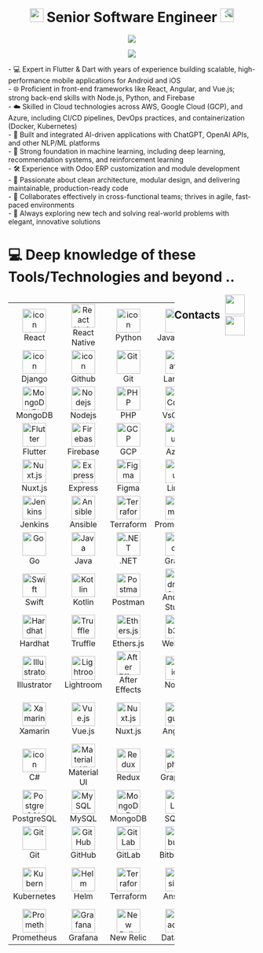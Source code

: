 <h1 align="center">
  <img src="https://media.giphy.com/media/hvRJCLFzcasrR4ia7z/giphy.gif" width="28">
  Senior Software Engineer
  <img src="https://media.giphy.com/media/hvRJCLFzcasrR4ia7z/giphy.gif" style="transform: scaleX(-1);" width="28">
</h1>

<p align="center">
  <img src="https://github.com/devmaster116/devmaster116/blob/main/Logo.gif" />
</p>

<p align="center">
  <a href="https://github.com/DenverCoder1/readme-typing-svg">
    <img src="https://readme-typing-svg.herokuapp.com/?lines=Full-Stack%20Developer;7+%2B%20years%20of%20working%20experience;Being%20passionate%20and%20creative&center=true&width=380&height=45">
  </a>
</p>

<div>
- 💻 Expert in Flutter & Dart with years of experience building scalable, high-performance mobile applications for Android and iOS<br/>
- 🌐 Proficient in front-end frameworks like React, Angular, and Vue.js; strong back-end skills with Node.js, Python, and Firebase<br/>
- ☁️ Skilled in Cloud technologies across AWS, Google Cloud (GCP), and Azure, including CI/CD pipelines, DevOps practices, and containerization (Docker, Kubernetes)<br/>
- 🧠 Built and integrated AI-driven applications with ChatGPT, OpenAI APIs, and other NLP/ML platforms<br/>
- 🤖 Strong foundation in machine learning, including deep learning, recommendation systems, and reinforcement learning<br/>
- 🛠️ Experience with Odoo ERP customization and module development<br/>
- 🚀 Passionate about clean architecture, modular design, and delivering maintainable, production-ready code<br/>
- 🧩 Collaborates effectively in cross-functional teams; thrives in agile, fast-paced environments<br/>
- 🎯 Always exploring new tech and solving real-world problems with elegant, innovative solutions<br/>
</div>

# 💻 Deep knowledge of these Tools/Technologies and beyond ..
<div style="display: flex; align-items: flex-start; align: center">
<table align="center">
  <tr>
    <td align="center" width="96">
        <img src="https://techstack-generator.vercel.app/react-icon.svg" alt="icon" width="48" height="48" />
      <br>React
    </td>
    
  <td align="center" width="96">
    <img src="https://cdn.jsdelivr.net/gh/devicons/devicon/icons/react/react-original.svg" width="48" height="48" alt="React Native" />
    <br>React Native
  </td>
    <td align="center" width="96">
      <a href="#macropower-tech">
        <img src="https://techstack-generator.vercel.app/python-icon.svg" alt="icon" width="48" height="48" />
      </a>
      <br>Python
    </td>
    <td align="center" width="96">
        <img src="https://techstack-generator.vercel.app/js-icon.svg" alt="icon" width="48" height="48" />
      <br>JavaScript
    </td>
    <td align="center" width="96">
        <img src="https://techstack-generator.vercel.app/cpp-icon.svg" alt="icon" width="48" height="48" />
      <br>C++
    </td>
    <td align="center" width="96">
        <img src="https://techstack-generator.vercel.app/webpack-icon.svg" alt="icon" width="48" height="48" />
      <br>Webpack
    </td>
    <td align="center" width="96">
        <img src="https://techstack-generator.vercel.app/mysql-icon.svg" alt="icon" width="48" height="48" />
      <br>MySQL
    </td>
    <td align="center" width="96">
        <img src="https://techstack-generator.vercel.app/ts-icon.svg" alt="icon" width="48" height="48" />
      <br>TypeScript
    </td>
    <td align="center" width="96">
        <img src="https://techstack-generator.vercel.app/aws-icon.svg" alt="icon" width="48" height="48" />
      <br>AWS
    </td>
  </tr>
  <tr>
  <td align="center" width="96">
        <img src="https://techstack-generator.vercel.app/django-icon.svg" alt="icon" width="48" height="48" />
      <br>Django
    <td align="center" width="96">
        <img src="https://techstack-generator.vercel.app/github-icon.svg" alt="icon" width="48" height="48" />
      <br>Github
    </td>
    <td align="center" width="96"> 
        <img src="https://user-images.githubusercontent.com/25181517/192108372-f71d70ac-7ae6-4c0d-8395-51d8870c2ef0.png" width="48" height="48" alt="Git" />
      <br>Git
    </td>
    <td align="center"  width="96">
        <img src="https://skillicons.dev/icons?i=laravel" width="48" height="48" alt="Laravel" />
      <br>Laravel
    </td>
    <td align="center"  width="96">
        <img src="https://skillicons.dev/icons?i=html" width="48" height="48" alt="HTML5" />
      <br>HTML5
    </td>
    <td align="center" width="96">
        <img src="https://skillicons.dev/icons?i=css" width="48" height="48" alt="css" />
      <br>CSS
    </td>
    <td align="center"  width="96">
        <img src="https://skillicons.dev/icons?i=bootstrap" width="48" height="48" alt="bootstrap" />
      <br>Bootstrap
    </td>
    <td align="center" width="96">
        <img src="https://skillicons.dev/icons?i=tailwind" width="48" height="48" alt="tailwind" />
      <br>Tailwind
    </td>
    <td align="center" width="96">
        <img src="https://skillicons.dev/icons?i=jquery" width="48" height="48" alt="jQuery" />
      <br>jQuery
    </td>
  </tr>
 <tr>
      <td align="center" width="96">
        <img src="https://skillicons.dev/icons?i=mongodb" width="48" height="48" alt="MongoDB" />
      <br>MongoDB
    </td>
        <td align="center" width="96">
        <img src="https://skillicons.dev/icons?i=nodejs" width="48" height="48" alt="Nodejs" />
      <br>Nodejs
      </td>
      </td>
    <td align="center" width="96">
        <img src="https://skillicons.dev/icons?i=php" width="48" height="48" alt="PHP" />
      <br>PHP
    </td>
            <td align="center" width="96">
        <img src="https://skillicons.dev/icons?i=vscode" width="48" height="48" alt="VsCode" />
      <br>VsCode
    </td>
              <td align="center" width="96">
        <img src="https://skillicons.dev/icons?i=wordpress" width="48" height="48" alt="WordPress" />
      <br>WordPress
    </td>
              <td align="center" width="96">
        <img src="https://skillicons.dev/icons?i=vue" width="48" height="48" alt="Vue" />
      <br>Vue
    </td>
              <td align="center" width="96">
        <img src="https://skillicons.dev/icons?i=sass" width="48" height="48" alt="Sass" />
      <br>Sass
    </td>
              <td align="center" width="96">
        <img src="https://skillicons.dev/icons?i=graphql" width="48" height="48" alt="MySQL" />
      <br>GraphQL
    </td>
    <td align="center" width="96">
        <img src="https://skillicons.dev/icons?i=postgres" width="48" height="48" alt="PostgreSQL" />
      <br>PostgreSQL
    </td>
 </tr>
  <tr>
  <td align="center" width="96">
    <img src="https://skillicons.dev/icons?i=flutter" width="48" height="48" alt="Flutter" />
    <br>Flutter
  </td>
  <td align="center" width="96">
    <img src="https://skillicons.dev/icons?i=firebase" width="48" height="48" alt="Firebase" />
    <br>Firebase
  </td>
  <td align="center" width="96">
    <img src="https://skillicons.dev/icons?i=gcp" width="48" height="48" alt="GCP" />
    <br>GCP
  </td>
  <td align="center" width="96">
    <img src="https://skillicons.dev/icons?i=azure" width="48" height="48" alt="Azure" />
    <br>Azure
  </td>
  <td align="center" width="96">
    <img src="https://skillicons.dev/icons?i=kubernetes" width="48" height="48" alt="Kubernetes" />
    <br>Kubernetes
  </td>
  <td align="center" width="96">
    <img src="https://skillicons.dev/icons?i=docker" width="48" height="48" alt="Docker" />
    <br>Docker
  </td>
  <td align="center" width="96">
    <img src="https://skillicons.dev/icons?i=nestjs" width="48" height="48" alt="NestJS" />
    <br>NestJS
  </td>
  <td align="center" width="96">
    <img src="https://skillicons.dev/icons?i=redux" width="48" height="48" alt="Redux" />
    <br>Redux
  </td>
  <td align="center" width="96">
    <img src="https://skillicons.dev/icons?i=nextjs" width="48" height="48" alt="Next.js" />
    <br>Next.js
  </td>
</tr>

<tr>
  <td align="center" width="96">
    <img src="https://skillicons.dev/icons?i=nuxtjs" width="48" height="48" alt="Nuxt.js" />
    <br>Nuxt.js
  </td>
  <td align="center" width="96">
    <img src="https://skillicons.dev/icons?i=express" width="48" height="48" alt="Express.js" />
    <br>Express
  </td>
  <td align="center" width="96">
    <img src="https://skillicons.dev/icons?i=figma" width="48" height="48" alt="Figma" />
    <br>Figma
  </td>
  <td align="center" width="96">
    <img src="https://skillicons.dev/icons?i=linux" width="48" height="48" alt="Linux" />
    <br>Linux
  </td>
  <td align="center" width="96">
    <img src="https://skillicons.dev/icons?i=bash" width="48" height="48" alt="Bash" />
    <br>Bash
  </td>
  <td align="center" width="96">
    <img src="https://skillicons.dev/icons?i=threejs" width="48" height="48" alt="Three.js" />
    <br>Three.js
  </td>
  <td align="center" width="96">
    <img src="https://skillicons.dev/icons?i=blender" width="48" height="48" alt="Blender" />
    <br>Blender
  </td>
  <td align="center" width="96">
    <img src="https://skillicons.dev/icons?i=pytorch" width="48" height="48" alt="PyTorch" />
    <br>PyTorch
  </td>
  <td align="center" width="96">
    <img src="https://skillicons.dev/icons?i=tensorflow" width="48" height="48" alt="TensorFlow" />
    <br>TensorFlow
  </td>
</tr>
<tr>
  <td align="center" width="96">
    <img src="https://skillicons.dev/icons?i=jenkins" width="48" height="48" alt="Jenkins" />
    <br>Jenkins
  </td>
  <td align="center" width="96">
    <img src="https://skillicons.dev/icons?i=ansible" width="48" height="48" alt="Ansible" />
    <br>Ansible
  </td>
  <td align="center" width="96">
    <img src="https://skillicons.dev/icons?i=terraform" width="48" height="48" alt="Terraform" />
    <br>Terraform
  </td>
  <td align="center" width="96">
    <img src="https://skillicons.dev/icons?i=prometheus" width="48" height="48" alt="Prometheus" />
    <br>Prometheus
  </td>
  <td align="center" width="96">
    <img src="https://skillicons.dev/icons?i=grafana" width="48" height="48" alt="Grafana" />
    <br>Grafana
  </td>
  <td align="center" width="96">
    <img src="https://skillicons.dev/icons?i=elasticsearch" width="48" height="48" alt="Elasticsearch" />
    <br>Elasticsearch
  </td>
  <td align="center" width="96">
    <img src="https://skillicons.dev/icons?i=redis" width="48" height="48" alt="Redis" />
    <br>Redis
  </td>
  <td align="center" width="96">
    <img src="https://skillicons.dev/icons?i=ruby" width="48" height="48" alt="Ruby" />
    <br>Ruby
  </td>
  <td align="center" width="96">
    <img src="https://skillicons.dev/icons?i=rails" width="48" height="48" alt="Rails" />
    <br>Rails
  </td>
</tr>

<tr>
  <td align="center" width="96">
    <img src="https://skillicons.dev/icons?i=go" width="48" height="48" alt="Go" />
    <br>Go
  </td>
  <td align="center" width="96">
    <img src="https://skillicons.dev/icons?i=java" width="48" height="48" alt="Java" />
    <br>Java
  </td>
  <td align="center" width="96">
    <img src="https://skillicons.dev/icons?i=dotnet" width="48" height="48" alt=".NET" />
    <br>.NET
  </td>
  <td align="center" width="96">
    <img src="https://skillicons.dev/icons?i=gradle" width="48" height="48" alt="Gradle" />
    <br>Gradle
  </td>
  <td align="center" width="96">
    <img src="https://skillicons.dev/icons?i=maven" width="48" height="48" alt="Maven" />
    <br>Maven
  </td>
  <td align="center" width="96">
    <img src="https://skillicons.dev/icons?i=supabase" width="48" height="48" alt="Supabase" />
    <br>Supabase
  </td>
  <td align="center" width="96">
    <img src="https://skillicons.dev/icons?i=prisma" width="48" height="48" alt="Prisma" />
    <br>Prisma
  </td>
  <td align="center" width="96">
    <img src="https://skillicons.dev/icons?i=fastapi" width="48" height="48" alt="FastAPI" />
    <br>FastAPI
  </td>
  <td align="center" width="96">
    <img src="https://skillicons.dev/icons?i=solidity" width="48" height="48" alt="Solidity" />
    <br>Solidity
  </td>
</tr>
<tr>
  <td align="center" width="96">
    <img src="https://skillicons.dev/icons?i=swift" width="48" height="48" alt="Swift" />
    <br>Swift
  </td>
  <td align="center" width="96">
    <img src="https://skillicons.dev/icons?i=kotlin" width="48" height="48" alt="Kotlin" />
    <br>Kotlin
  </td>
  <td align="center" width="96">
    <img src="https://skillicons.dev/icons?i=postman" width="48" height="48" alt="Postman" />
    <br>Postman
  </td>
  <td align="center" width="96">
    <img src="https://skillicons.dev/icons?i=androidstudio" width="48" height="48" alt="Android Studio" />
    <br>Android Studio
  </td>
  <td align="center" width="96">
    <img src="https://skillicons.dev/icons?i=jest" width="48" height="48" alt="Jest" />
    <br>Jest
  </td>
  <td align="center" width="96">
    <img src="https://skillicons.dev/icons?i=vitest" width="48" height="48" alt="Vitest" />
    <br>Vitest
  </td>
  <td align="center" width="96">
    <img src="https://skillicons.dev/icons?i=cypress" width="48" height="48" alt="Cypress" />
    <br>Cypress
  </td>
  <td align="center" width="96">
    <img src="https://cdn.jsdelivr.net/gh/devicons/devicon/icons/photoshop/photoshop-plain.svg" width="48" height="48" alt="Photoshop" />
    <br>Photoshop
  </td>
  <td align="center" width="96">
    <img src="https://skillicons.dev/icons?i=selenium" width="48" height="48" alt="Selenium" />
    <br>Selenium
  </td>
</tr>

<tr>
  <td align="center" width="96">
    <img src="https://skillicons.dev/icons?i=hardhat" width="48" height="48" alt="Hardhat" />
    <br>Hardhat
  </td>
  <td align="center" width="96">
    <img src="https://skillicons.dev/icons?i=truffle" width="48" height="48" alt="Truffle" />
    <br>Truffle
  </td>
  <td align="center" width="96">
    <img src="https://skillicons.dev/icons?i=ethers" width="48" height="48" alt="Ethers.js" />
    <br>Ethers.js
  </td>
  <td align="center" width="96">
    <img src="https://skillicons.dev/icons?i=web3" width="48" height="48" alt="Web3.js" />
    <br>Web3.js
  </td>
  <td align="center" width="96">
    <img src="https://skillicons.dev/icons?i=metamask" width="48" height="48" alt="MetaMask" />
    <br>MetaMask
  </td>
  <td align="center" width="96">
    <img src="https://skillicons.dev/icons?i=figma" width="48" height="48" alt="Figma" />
    <br>Figma
  </td>
  <td align="center" width="96">
    <img src="https://skillicons.dev/icons?i=canva" width="48" height="48" alt="Canva" />
    <br>Canva
  </td>
  <td align="center" width="96">
    <img src="https://skillicons.dev/icons?i=adobexd" width="48" height="48" alt="Adobe XD" />
    <br>Adobe XD
  </td>
  
  <td align="center" width="96">
    <img src="https://skillicons.dev/icons?i=mocha" width="48" height="48" alt="Mocha" />
    <br>Mocha
  </td>
</tr>

<tr>
  <td align="center" width="96">
    <img src="https://cdn.jsdelivr.net/gh/devicons/devicon/icons/illustrator/illustrator-plain.svg" width="48" height="48" alt="Illustrator" />
    <br>Illustrator
  </td>
  <td align="center" width="96">
    <img src="https://cdn.jsdelivr.net/gh/devicons/devicon/icons/lightroom/lightroom-plain.svg" width="48" height="48" alt="Lightroom" />
    <br>Lightroom
  </td>
  <td align="center" width="96">
    <img src="https://cdn.jsdelivr.net/gh/devicons/devicon/icons/aftereffects/aftereffects-plain.svg" width="48" height="48" alt="After Effects" />
    <br>After Effects
  </td>
  <td align="center" width="96">
    <img src="https://skillicons.dev/icons?i=notion" width="48" height="48" alt="Notion" />
    <br>Notion
  </td>
  <td align="center" width="96">
    <img src="https://skillicons.dev/icons?i=slack" width="48" height="48" alt="Slack" />
    <br>Slack
  </td>
  <td align="center" width="96">
    <img src="https://skillicons.dev/icons?i=xcode" width="48" height="48" alt="Xcode" />
    <br>Xcode
  </td>
  <td align="center" width="96">
    <img src="https://skillicons.dev/icons?i=insomnia" width="48" height="48" alt="Insomnia" />
    <br>Insomnia
  </td>
  <td align="center" width="96">
    <img src="https://skillicons.dev/icons?i=sentry" width="48" height="48" alt="Sentry" />
    <br>Sentry
  </td>
  <td align="center" width="96">
    <img src="https://skillicons.dev/icons?i=mixpanel" width="48" height="48" alt="Mixpanel" />
    <br>Mixpanel
  </td>
</tr>
<tr>
  <td align="center" width="96">
    <img src="https://cdn.jsdelivr.net/gh/devicons/devicon/icons/xamarin/xamarin-original.svg" width="48" height="48" alt="Xamarin" />
    <br>Xamarin
  </td>
  <td align="center" width="96">
    <img src="https://skillicons.dev/icons?i=vue" width="48" height="48" alt="Vue.js" />
    <br>Vue.js
  </td>
  <td align="center" width="96">
    <img src="https://skillicons.dev/icons?i=nuxt" width="48" height="48" alt="Nuxt.js" />
    <br>Nuxt.js
  </td>
  <td align="center" width="96">
    <img src="https://skillicons.dev/icons?i=angular" width="48" height="48" alt="Angular" />
    <br>Angular
  </td>
  <td align="center" width="96">
    <img src="https://skillicons.dev/icons?i=nextjs" width="48" height="48" alt="Next.js" />
    <br>Next.js
  </td>
  <td align="center" width="96">
    <img src="https://skillicons.dev/icons?i=svelte" width="48" height="48" alt="Svelte" />
    <br>Svelte
  </td>
  <td align="center" width="96">
    <img src="https://skillicons.dev/icons?i=astro" width="48" height="48" alt="Astro" />
    <br>Astro
  </td>
  <td align="center" width="96">
    <img src="https://skillicons.dev/icons?i=tailwind" width="48" height="48" alt="Tailwind CSS" />
    <br>Tailwind CSS
  </td>
  <td align="center" width="96">
    <img src="https://skillicons.dev/icons?i=bootstrap" width="48" height="48" alt="Bootstrap" />
    <br>Bootstrap
  </td>
</tr>

<tr>
  <td align="center" width="96">
	<img src="https://techstack-generator.vercel.app/csharp-icon.svg" alt="icon" width="48" height="48" />
	<br>C#
  </td>
  <td align="center" width="96">
    <img src="https://skillicons.dev/icons?i=materialui" width="48" height="48" alt="Material UI" />
    <br>Material UI
  </td>
  <td align="center" width="96">
    <img src="https://skillicons.dev/icons?i=redux" width="48" height="48" alt="Redux" />
    <br>Redux
  </td>
  <td align="center" width="96">
    <img src="https://skillicons.dev/icons?i=graphql" width="48" height="48" alt="GraphQL" />
    <br>GraphQL
  </td>
  <td align="center" width="96">
    <img src="https://skillicons.dev/icons?i=apollo" width="48" height="48" alt="Apollo" />
    <br>Apollo
  </td>
  <td align="center" width="96">
    <img src="https://skillicons.dev/icons?i=nestjs" width="48" height="48" alt="NestJS" />
    <br>NestJS
  </td>
  <td align="center" width="96">
    <img src="https://skillicons.dev/icons?i=express" width="48" height="48" alt="Express.js" />
    <br>Express.js
  </td>
  <td align="center" width="96">
    <img src="https://skillicons.dev/icons?i=django" width="48" height="48" alt="Django" />
    <br>Django
  </td>
  <td align="center" width="96">
    <img src="https://skillicons.dev/icons?i=fastapi" width="48" height="48" alt="FastAPI" />
    <br>FastAPI
  </td>
</tr>

<tr>
  <td align="center" width="96">
    <img src="https://skillicons.dev/icons?i=postgres" width="48" height="48" alt="PostgreSQL" />
    <br>PostgreSQL
  </td>
  <td align="center" width="96">
    <img src="https://skillicons.dev/icons?i=mysql" width="48" height="48" alt="MySQL" />
    <br>MySQL
  </td>
  <td align="center" width="96">
    <img src="https://skillicons.dev/icons?i=mongodb" width="48" height="48" alt="MongoDB" />
    <br>MongoDB
  </td>
  <td align="center" width="96">
    <img src="https://skillicons.dev/icons?i=sqlite" width="48" height="48" alt="SQLite" />
    <br>SQLite
  </td>
  <td align="center" width="96">
    <img src="https://skillicons.dev/icons?i=redis" width="48" height="48" alt="Redis" />
    <br>Redis
  </td>
  <td align="center" width="96">
    <img src="https://skillicons.dev/icons?i=prisma" width="48" height="48" alt="Prisma" />
    <br>Prisma
  </td>
  <td align="center" width="96">
    <img src="https://skillicons.dev/icons?i=typeorm" width="48" height="48" alt="TypeORM" />
    <br>TypeORM
  </td>
  <td align="center" width="96">
    <img src="https://skillicons.dev/icons?i=sequelize" width="48" height="48" alt="Sequelize" />
    <br>Sequelize
  </td>
  <td align="center" width="96">
    <img src="https://skillicons.dev/icons?i=mongoose" width="48" height="48" alt="Mongoose" />
    <br>Mongoose
  </td>
</tr>

<tr>
  <td align="center" width="96">
    <img src="https://skillicons.dev/icons?i=git" width="48" height="48" alt="Git" />
    <br>Git
  </td>
  <td align="center" width="96">
    <img src="https://skillicons.dev/icons?i=github" width="48" height="48" alt="GitHub" />
    <br>GitHub
  </td>
  <td align="center" width="96">
    <img src="https://skillicons.dev/icons?i=gitlab" width="48" height="48" alt="GitLab" />
    <br>GitLab
  </td>
  <td align="center" width="96">
    <img src="https://skillicons.dev/icons?i=bitbucket" width="48" height="48" alt="Bitbucket" />
    <br>Bitbucket
  </td>
  <td align="center" width="96">
    <img src="https://skillicons.dev/icons?i=docker" width="48" height="48" alt="Docker" />
    <br>Docker
  </td>
  
  <td align="center" width="96">
    <img src="https://skillicons.dev/icons?i=spring" width="48" height="48" alt="Spring" />
    <br>Spring
  </td>
  
  <td align="center" width="96">
    <img src="https://skillicons.dev/icons?i=laravel" width="48" height="48" alt="Laravel" />
    <br>Laravel
  </td>
</tr>
<tr>
  <td align="center" width="96">
    <img src="https://skillicons.dev/icons?i=kubernetes" width="48" height="48" alt="Kubernetes" />
    <br>Kubernetes
  </td>
  <td align="center" width="96">
    <img src="https://cdn.jsdelivr.net/gh/devicons/devicon/icons/helm/helm-original.svg" width="48" height="48" alt="Helm" />
    <br>Helm
  </td>
  <td align="center" width="96">
    <img src="https://cdn.jsdelivr.net/gh/devicons/devicon/icons/terraform/terraform-original.svg" width="48" height="48" alt="Terraform" />
    <br>Terraform
  </td>
  <td align="center" width="96">
    <img src="https://cdn.jsdelivr.net/gh/devicons/devicon/icons/ansible/ansible-original.svg" width="48" height="48" alt="Ansible" />
    <br>Ansible
  </td>
  <td align="center" width="96">
    <img src="https://cdn.jsdelivr.net/gh/devicons/devicon/icons/jenkins/jenkins-original.svg" width="48" height="48" alt="Jenkins" />
    <br>Jenkins
  </td>
  <td align="center" width="96">
    <img src="https://cdn.jsdelivr.net/gh/devicons/devicon/icons/circleci/circleci-plain.svg" width="48" height="48" alt="CircleCI" />
    <br>CircleCI
  </td>
  <td align="center" width="96">
    <img src="https://cdn.jsdelivr.net/gh/devicons/devicon/icons/github/github-original.svg" width="48" height="48" alt="GitHub Actions" />
    <br>GitHub Actions
  </td>
  <td align="center" width="96">
    <img src="https://cdn.jsdelivr.net/gh/devicons/devicon/icons/gitlab/gitlab-original.svg" width="48" height="48" alt="GitLab CI" />
    <br>GitLab CI
  </td>
  <td align="center" width="96">
    <img src="https://cdn.jsdelivr.net/gh/devicons/devicon/icons/travis/travis-plain.svg" width="48" height="48" alt="Travis CI" />
    <br>Travis CI
  </td>
</tr>

<tr>
  <td align="center" width="96">
    <img src="https://cdn.jsdelivr.net/gh/devicons/devicon/icons/prometheus/prometheus-original.svg" width="48" height="48" alt="Prometheus" />
    <br>Prometheus
  </td>
  <td align="center" width="96">
    <img src="https://cdn.jsdelivr.net/gh/devicons/devicon/icons/grafana/grafana-original.svg" width="48" height="48" alt="Grafana" />
    <br>Grafana
  </td>
  <td align="center" width="96">
    <img src="https://skillicons.dev/icons?i=newrelic" width="48" height="48" alt="New Relic" />
    <br>New Relic
  </td>
  <td align="center" width="96">
    <img src="https://skillicons.dev/icons?i=datadog" width="48" height="48" alt="Datadog" />
    <br>Datadog
  </td>
  <td align="center" width="96">
    <img src="https://skillicons.dev/icons?i=logstash" width="48" height="48" alt="Logstash" />
    <br>Logstash
  </td>
  <td align="center" width="96">
    <img src="https://skillicons.dev/icons?i=kibana" width="48" height="48" alt="Kibana" />
    <br>Kibana
  </td>
  <td align="center" width="96">
    <img src="https://cdn.jsdelivr.net/gh/devicons/devicon/icons/elasticsearch/elasticsearch-original.svg" width="48" height="48" alt="Elasticsearch" />
    <br>Elasticsearch
  </td>
  <td align="center" width="96">
    <img src="https://cdn.jsdelivr.net/gh/devicons/devicon/icons/nginx/nginx-original.svg" width="48" height="48" alt="Nginx" />
    <br>Nginx
  </td>
  <td align="center" width="96">
    <img src="https://cdn.jsdelivr.net/gh/devicons/devicon/icons/apache/apache-original.svg" width="48" height="48" alt="Apache" />
    <br>Apache
  </td>
</tr>

</table>
<br><br>

## Contacts
  <div align="center"> 
  <a href="https://join.skype.com/invite/vO1o23iMx0hN" target="_blank" rel="noopener noreferrer"><img src="https://img.icons8.com/color/2x/skype.png"  width="40" /></a>
  &nbsp;&nbsp;
  <a href="https://t.me/Miracle0322" target="_blank" rel="noopener noreferrer"><img src="https://img.icons8.com/color/2x/telegram-app.png"  width="40" /></a>
  &nbsp;&nbsp;
 
</div>
